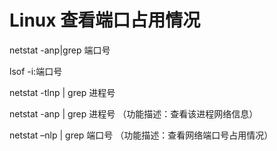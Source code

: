 # Linux 查看端口占用情况

netstat -anp|grep 端口号

lsof -i:端口号

netstat -tlnp | grep 进程号



netstat -anp | grep 进程号   （功能描述：查看该进程网络信息）

netstat –nlp | grep 端口号   （功能描述：查看网络端口号占用情况）

